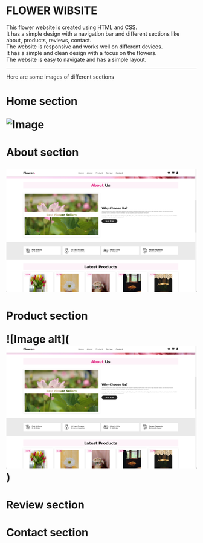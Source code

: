 # FLOWER WIBSITE
This flower website is created using HTML and CSS.
<br>
It has a simple design with a navigation bar and different sections like about, products, reviews, contact.
<br>
The website is responsive and works well on different devices.
<br>
It has a simple and clean design with a focus on the flowers.
<br>
The website is easy to navigate and has a simple layout.
<br>
<hr>
Here are some images of different sections
<br>

<h1>Home section</h>

![Image](https://github.com/user-attachments/assets/51e52f77-ce4a-4555-931d-cbd279dd47af)

<h1>About section</h>

![Image alt](https://github.com/MuferrehFatima/flowerwebsite/blob/main/images/about.png?raw=true)



<h1>Product section</h>

![Image alt](![Image alt](https://github.com/MuferrehFatima/flowerwebsite/blob/main/images/about.png?raw=true))


<h1>Review section</h>


<h1>Contact section</h>

